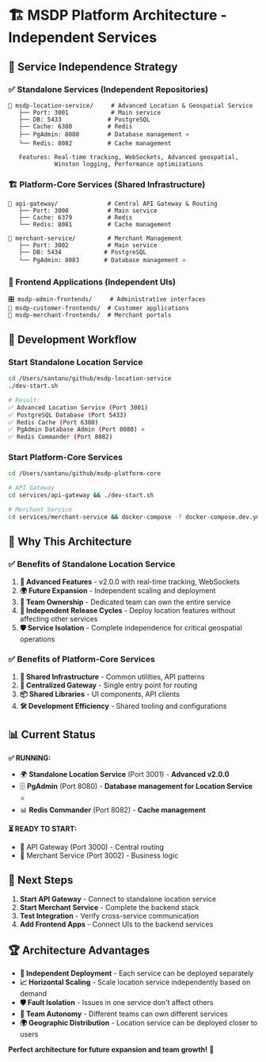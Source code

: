 # 🏗️ MSDP Platform Architecture - Independent Services

## 🎯 **Service Independence Strategy**

### **✅ Standalone Services** (Independent Repositories)
```
📍 msdp-location-service/     # Advanced Location & Geospatial Service
   ├── Port: 3001            # Main service
   ├── DB: 5433             # PostgreSQL
   ├── Cache: 6380          # Redis  
   ├── PgAdmin: 8080        # Database management ⭐
   └── Redis: 8082          # Cache management
   
   Features: Real-time tracking, WebSockets, Advanced geospatial,
             Winston logging, Performance optimizations
```

### **🏗️ Platform-Core Services** (Shared Infrastructure)
```
📡 api-gateway/              # Central API Gateway & Routing
   ├── Port: 3000           # Main service
   ├── Cache: 6379          # Redis
   └── Redis: 8081          # Cache management

🏪 merchant-service/         # Merchant Management
   ├── Port: 3002           # Main service  
   ├── DB: 5434            # PostgreSQL
   └── PgAdmin: 8083       # Database management ⭐
```

### **🎨 Frontend Applications** (Independent UIs)
```
🎛️ msdp-admin-frontends/     # Administrative interfaces
🛒 msdp-customer-frontends/  # Customer applications  
🏪 msdp-merchant-frontends/  # Merchant portals
```

## 🚀 **Development Workflow**

### **Start Standalone Location Service**
```bash
cd /Users/santanu/github/msdp-location-service
./dev-start.sh

# Result:
✅ Advanced Location Service (Port 3001)
✅ PostgreSQL Database (Port 5433) 
✅ Redis Cache (Port 6380)
✅ PgAdmin Database Admin (Port 8080) ⭐
✅ Redis Commander (Port 8082)
```

### **Start Platform-Core Services**
```bash
cd /Users/santanu/github/msdp-platform-core

# API Gateway
cd services/api-gateway && ./dev-start.sh

# Merchant Service  
cd services/merchant-service && docker-compose -f docker-compose.dev.yml up -d
```

## 🎯 **Why This Architecture**

### **✅ Benefits of Standalone Location Service**
1. **🚀 Advanced Features** - v2.0.0 with real-time tracking, WebSockets
2. **🌍 Future Expansion** - Independent scaling and deployment
3. **👥 Team Ownership** - Dedicated team can own the entire service
4. **🔄 Independent Release Cycles** - Deploy location features without affecting other services
5. **🛡️ Service Isolation** - Complete independence for critical geospatial operations

### **✅ Benefits of Platform-Core Services**
1. **🔗 Shared Infrastructure** - Common utilities, API patterns
2. **🎯 Centralized Gateway** - Single entry point for routing
3. **📦 Shared Libraries** - UI components, API clients
4. **🛠️ Development Efficiency** - Shared tooling and configurations

## 📊 **Current Status**

**✅ RUNNING:**
- 🌍 **Standalone Location Service** (Port 3001) - **Advanced v2.0.0**
- 🗄️ **PgAdmin** (Port 8080) - **Database management for Location Service** ⭐
- 📊 **Redis Commander** (Port 8082) - **Cache management**

**⏳ READY TO START:**
- 📡 API Gateway (Port 3000) - Central routing
- 🏪 Merchant Service (Port 3002) - Business logic

## 🎯 **Next Steps**

1. **Start API Gateway** - Connect to standalone location service
2. **Start Merchant Service** - Complete the backend stack  
3. **Test Integration** - Verify cross-service communication
4. **Add Frontend Apps** - Connect UIs to the backend services

## 🏆 **Architecture Advantages**

- **🔄 Independent Deployment** - Each service can be deployed separately
- **📈 Horizontal Scaling** - Scale location service independently based on demand
- **🛡️ Fault Isolation** - Issues in one service don't affect others
- **👥 Team Autonomy** - Different teams can own different services
- **🌍 Geographic Distribution** - Location service can be deployed closer to users

**Perfect architecture for future expansion and team growth!** 🚀
